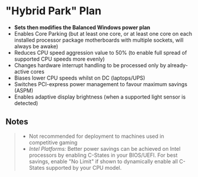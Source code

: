 # "Hybrid Park" Plan
- **Sets then modifies the Balanced Windows power plan**
- Enables Core Parking (but at least one core, or at least one core on each installed processor package motherboards with multiple sockets, will always be awake)
- Reduces CPU speed aggression value to 50% (to enable full spread of supported CPU speeds more evenly)
- Changes hardware interrupt handling to be processed only by already-active cores
- Biases lower CPU speeds whilst on DC (laptops/UPS)
- Switches PCI-express power management to favour maximum savings (ASPM)
- Enables adaptive display brightness (when a supported light sensor is detected)

## Notes
> - Not recommended for deployment to machines used in competitive gaming
> - *Intel Platforms:* Better power savings can be achieved on Intel processors by enabling C-States in your BIOS/UEFI. For best savings, enable "No Limit" if shown to dynamically enable all C-States supported by your CPU model.
